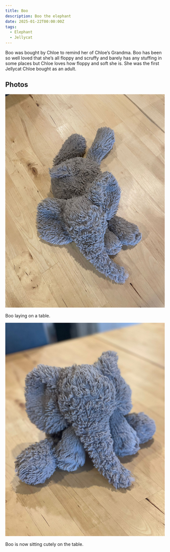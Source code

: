 ```yaml
---
title: Boo
description: Boo the elephant
date: 2025-01-22T00:00:00Z
tags:
  - Elephant
  - Jellycat
---
```

Boo was bought by Chloe to remind her of Chloe’s Grandma. Boo has been so well loved that she’s all floppy and scruffy and barely has any stuffing in some places but Chloe loves how floppy and soft she is. She was the first Jellycat Chloe bought as an adult.

## Photos

![](./Boo1.jpg)

Boo laying on a table.

![](./Boo3.jpg)

Boo is now sitting cutely on the table.
